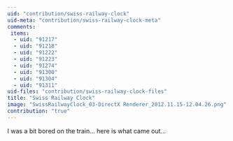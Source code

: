 ```yaml
---
uid: "contribution/swiss-railway-clock"
uid-meta: "contribution/swiss-railway-clock-meta"
comments: 
 items: 
  - uid: "91217"
  - uid: "91218"
  - uid: "91222"
  - uid: "91223"
  - uid: "91274"
  - uid: "91300"
  - uid: "91304"
  - uid: "91311"
uid-files: "contribution/swiss-railway-clock-files"
title: "Swiss Railway Clock"
image: "SwissRailwayClock_03-DirectX Renderer_2012.11.15-12.04.26.png"
contribution: "true"
---
```


I was a bit bored on the train... here is what came out...